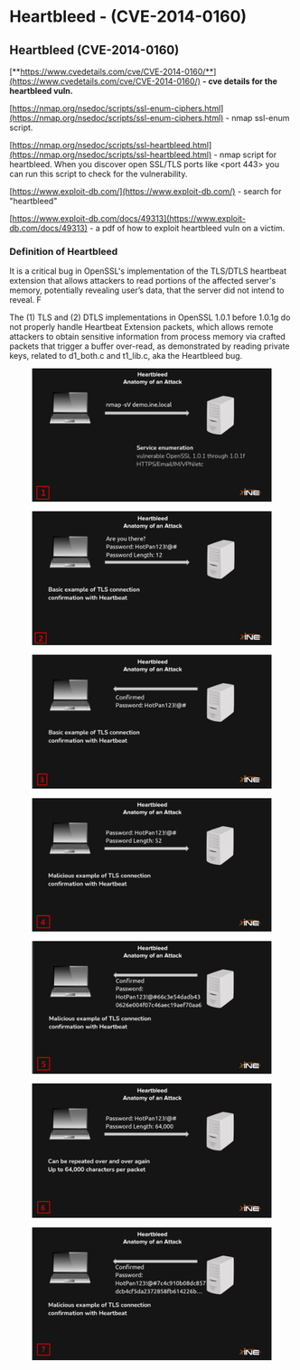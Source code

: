 # Heartbleed - (CVE-2014-0160)

## **Heartbleed (CVE-2014-0160)**

[**https://www.cvedetails.com/cve/CVE-2014-0160/**](https://www.cvedetails.com/cve/CVE-2014-0160/) **- cve details for the heartbleed vuln.**

[https://nmap.org/nsedoc/scripts/ssl-enum-ciphers.html](https://nmap.org/nsedoc/scripts/ssl-enum-ciphers.html) - nmap ssl-enum script.

[https://nmap.org/nsedoc/scripts/ssl-heartbleed.html](https://nmap.org/nsedoc/scripts/ssl-heartbleed.html)  - nmap script for heartbleed. When you discover open SSL/TLS ports like \<port 443> you can run this script to check for the vulnerability.

[https://www.exploit-db.com/](https://www.exploit-db.com/)  - search for "heartbleed"

[https://www.exploit-db.com/docs/49313](https://www.exploit-db.com/docs/49313)  - a pdf of how to exploit heartbleed vuln on a victim.

### Definition of Heartbleed

It is a critical bug in OpenSSL's implementation of the TLS/DTLS heartbeat extension that allows attackers to read portions of the affected server's memory, potentially revealing user’s data, that the server did not intend to reveal. F

The (1) TLS and (2) DTLS implementations in OpenSSL 1.0.1 before 1.0.1g do not properly handle Heartbeat Extension packets, which allows remote attackers to obtain sensitive information from process memory via crafted packets that trigger a buffer over-read, as demonstrated by reading private keys, related to d1\_both.c and t1\_lib.c, aka the Heartbleed bug.

<figure><img src="../../../.gitbook/assets/image (19) (1).png" alt=""><figcaption></figcaption></figure>

<figure><img src="../../../.gitbook/assets/image (11).png" alt=""><figcaption></figcaption></figure>

<figure><img src="../../../.gitbook/assets/image (4) (1).png" alt=""><figcaption></figcaption></figure>

<figure><img src="../../../.gitbook/assets/image (12).png" alt=""><figcaption></figcaption></figure>

<figure><img src="../../../.gitbook/assets/image (8) (1) (1).png" alt=""><figcaption></figcaption></figure>

<figure><img src="../../../.gitbook/assets/image (20) (1).png" alt=""><figcaption></figcaption></figure>

<figure><img src="../../../.gitbook/assets/image (14) (1).png" alt=""><figcaption></figcaption></figure>

